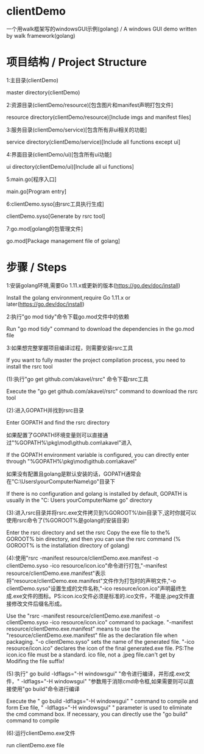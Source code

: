 # clientDemo
一个用walk框架写的windowsGUI示例(golang) / A windows GUI demo written by walk framework(golang)

# 项目结构 / Project Structure
1:主目录(clientDemo)

master directory(clientDemo)

2:资源目录(clientDemo/resource)[包含图片和manifest声明打包文件]

resource directory(clientDemo/resource)[Include imgs and manifest files]

3:服务目录(clientDemo/service)[包含所有非ui相关的功能]

service directory(clientDemo/service)[Include all functions except ui]

4:界面目录(clientDemo/ui)[包含所有ui功能]

ui directory(clientDemo/ui)[Include all ui functions]

5:main.go[程序入口]

main.go[Program entry]

6:clientDemo.syso[由rsrc工具执行生成]

clientDemo.syso[Generate by rsrc tool]

7:go.mod[golang的包管理文件]

go.mod[Package management file of golang]

# 步骤 / Steps
1:安装golang环境,需要Go 1.11.x或更新的版本(https://go.dev/doc/install)

Install the golang environment,require Go 1.11.x or later(https://go.dev/doc/install)

2:执行"go mod tidy"命令下载go.mod文件中的依赖

Run "go mod tidy" command to download the dependencies in the go.mod file

3:如果想完整掌握项目编译过程，则需要安装rsrc工具

If you want to fully master the project compilation process, you need to install the rsrc tool

(1):执行"go get github.com/akavel/rsrc" 命令下载rsrc工具

Execute the "go get github.com/akavel/rsrc" command to download the rsrc tool

(2):进入GOPATH并找到rsrc目录

Enter GOPATH and find the rsrc directory

如果配置了GOPATH环境变量则可以直接通过"%GOPATH%\pkg\mod\github.com\akavel"进入

If the GOPATH environment variable is configured, you can directly enter through "%GOPATH%\pkg\mod\github.com\akavel"

如果没有配置且golang是默认安装的话，GOPATH通常会在"C:\Users\yourComputerName\go"目录下

If there is no configuration and golang is installed by default, GOPATH is usually in the "C: Users yourComputerName go" directory

(3):进入rsrc目录并将rsrc.exe文件拷贝到%GOROOT%\bin目录下,这时你就可以使用rsrc命令了(%GOROOT%是golang的安装目录)

Enter the rsrc directory and set the rsrc Copy the exe file to the% GOROOT% bin directory, and then you can use the rsrc command (% GOROOT% is the installation directory of golang)

(4):使用"rsrc -manifest resource/clientDemo.exe.manifest -o clientDemo.syso -ico resource/icon.ico"命令进行打包,"-manifest resource/clientDemo.exe.manifest"表示将"resource/clientDemo.exe.manifest"文件作为打包时的声明文件,"-o clientDemo.syso"设置生成的文件名称,"-ico resource/icon.ico"声明最终生成.exe文件的图标。PS:icon.ico文件必须是标准的.ico文件，不能是.jpeg文件直接修改文件后缀名形成。

Use the "rsrc -manifest resource/clientDemo.exe.manifest -o clientDemo.syso -ico resource/icon.ico" command to package. "-manifest resource/clientDemo.exe.manifest" means to use the "resource/clientDemo.exe.manifest" file as the declaration file when packaging. "-o clientDemo.syso" sets the name of the generated file. "-ico resource/icon.ico" declares the icon of the final generated.exe file. PS:The icon.ico file must be a standard. ico file, not a .jpeg file.can't get by Modifing the file suffix!

(5):执行" go build -ldflags="-H windowsgui" "命令进行编译，并形成.exe文件，" -ldflags="-H windowsgui" "参数用于消除cmd命令框,如果需要则可以直接使用"go build"命令进行编译

Execute the " go build -ldflags="-H windowsgui" " command to compile and form Exe file, " -ldflags="-H windowsgui" " parameter is used to eliminate the cmd command box. If necessary, you can directly use the "go build" command to compile

(6):运行clientDemo.exe文件

run clientDemo.exe file

